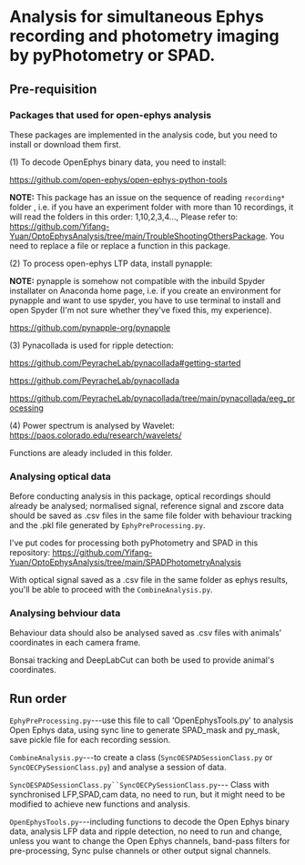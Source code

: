 # Analysis for simultaneous Ephys recording and photometry imaging by pyPhotometry or SPAD.
## Pre-requisition
### Packages that used for open-ephys analysis
These packages are implemented in the analysis code, but you need to install or download them first.

(1) To decode OpenEphys binary data, you need to install: 

https://github.com/open-ephys/open-ephys-python-tools

**NOTE:** This package has an issue on the sequence of reading `recording*` folder , i.e. if you have an experiment folder with more than 10 recordings, it will read the folders in this order: 1,10,2,3,4...,
Please refer to: https://github.com/Yifang-Yuan/OptoEphysAnalysis/tree/main/TroubleShootingOthersPackage. You need to replace a file or replace a function in this package.

(2) To process open-ephys LTP data, install pynapple:

**NOTE:** pynapple is somehow not compatible with the inbuild Spyder installater on Anaconda home page, i.e. if you create an environment for pynapple and want to use spyder, you have to use terminal to install and open Spyder (I'm not sure whether they've fixed this, my experience).

https://github.com/pynapple-org/pynapple

(3) Pynacollada is used for ripple detection:

https://github.com/PeyracheLab/pynacollada#getting-started

https://github.com/PeyracheLab/pynacollada

https://github.com/PeyracheLab/pynacollada/tree/main/pynacollada/eeg_processing

(4) Power spectrum is analysed by Wavelet: https://paos.colorado.edu/research/wavelets/

Functions are aleady included in this folder.

### Analysing optical data
Before conducting analysis in this package, optical recordings should already be analysed; normalised signal, reference signal and zscore data should be saved as .csv files in the same file folder with behaviour tracking and the .pkl file generated by `EphyPreProcessing.py`.

I've put codes for processing both pyPhotometry and SPAD in this repository:
https://github.com/Yifang-Yuan/OptoEphysAnalysis/tree/main/SPADPhotometryAnalysis

With optical signal saved as a .csv file in the same folder as ephys results, you'll be able to proceed with the `CombineAnalysis.py`.

### Analysing behviour data
Behaviour data should also be analysed saved as .csv files with animals' coordinates in each camera frame.

Bonsai tracking and DeepLabCut can both be used to provide animal's coordinates. 


## Run order
`EphyPreProcessing.py`---use this file to call 'OpenEphysTools.py' to analysis Open Ephys data, using sync line to generate SPAD_mask and py_mask, save pickle file for each recording session.

`CombineAnalysis.py`---to create a class (`SyncOESPADSessionClass.py` or `SyncOECPySessionClass.py`) and analyse a session of data.  

`SyncOESPADSessionClass.py``SyncOECPySessionClass.py`--- Class with synchronised LFP,SPAD,cam data, no need to run, but it might need to be modified to achieve new functions and analysis. 

`OpenEphysTools.py`---including functions to decode the Open Ephys binary data, analysis LFP data and ripple detection, no need to run and change, unless you want to change the Open Ephys channels, band-pass filters for pre-processing, Sync pulse channels or other output signal channels. 
